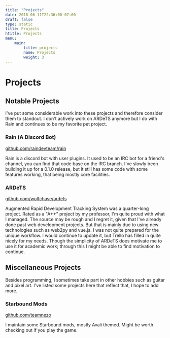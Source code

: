 ```yaml
---
title: "Projects"
date: 2018-06-11T22:36:00-07:00
draft: false
type: static
title: Projects
htitle: Projects
menu:
    main:
        title: projects
        name: Projects
        weight: 3
---
```


# Projects

## Notable Projects

I've put some considerable work into these projects and therefore consider them
to standout. I don't actively work on ARDeTS anymore but I do with Rain and continues
to be my favorite pet project.

### Rain (A Discord Bot)

<div class="link-center"><a target="_blank" href="http://github.com/raindevteam/rain">github.com/raindevteam/rain</a></div>

Rain is a discord bot with user plugins. It used to be an IRC bot for a friend's
channel, you can find that code base on the IRC branch. I've slowly been building
it up for a 0.1.0 release, but it still has some code with some features working,
that being mostly core facilities.

### ARDeTS

<div class="link-center"><a target="_blank" href="http://github.com/wolfchase/ardets">github.com/wolfchase/ardets</a></div>

Augmented Rapid Development Tracking System was a quarter-long project. Rated as
a "A++" project by my professor, I'm quite proud with what I managed. The source
may be rough and I regret it, given that I've already done past web development
projects. But that is mainly due to using new technologies such as web2py and
vue.js. I was not quite prepared for the unique workflow. I would continue to 
update it, but Trello has filled in quite nicely for my needs. Though the
simplicity of ARDeTS does motivate me to use it for academic work; through this
I might be able to find motivation to continue.

## Miscellaneous Projects

Besides programming, I sometimes take part in other hobbies such as guitar and
pixel art. I've listed some projects here that reflect that, I hope to add more.

### Starbound Mods

<div class="link-center"><a target="_blank" href="http://github.com/teamnezo">github.com/teamnezo</a></div>

I maintain some Starbound mods, mostly Avali themed. Might be worth checking
out if you play the game.
